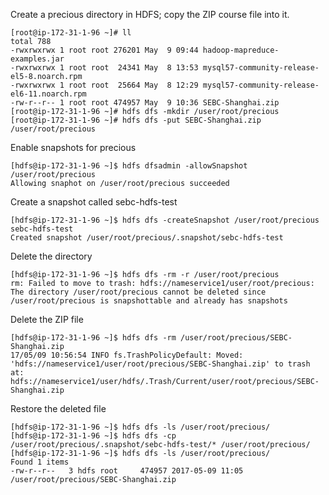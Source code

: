 Create a precious directory in HDFS; copy the ZIP course file into it.

	[root@ip-172-31-1-96 ~]# ll
	total 788
	-rwxrwxrwx 1 root root 276201 May  9 09:44 hadoop-mapreduce-examples.jar
	-rwxrwxrwx 1 root root  24341 May  8 13:53 mysql57-community-release-el5-8.noarch.rpm
	-rwxrwxrwx 1 root root  25664 May  8 12:29 mysql57-community-release-el6-11.noarch.rpm
	-rw-r--r-- 1 root root 474957 May  9 10:36 SEBC-Shanghai.zip
	[root@ip-172-31-1-96 ~]# hdfs dfs -mkdir /user/root/precious
	[root@ip-172-31-1-96 ~]# hdfs dfs -put SEBC-Shanghai.zip /user/root/precious


Enable snapshots for precious

	[hdfs@ip-172-31-1-96 ~]$ hdfs dfsadmin -allowSnapshot /user/root/precious
	Allowing snaphot on /user/root/precious succeeded

Create a snapshot called sebc-hdfs-test

	[hdfs@ip-172-31-1-96 ~]$ hdfs dfs -createSnapshot /user/root/precious sebc-hdfs-test
	Created snapshot /user/root/precious/.snapshot/sebc-hdfs-test


Delete the directory

	[hdfs@ip-172-31-1-96 ~]$ hdfs dfs -rm -r /user/root/precious 
	rm: Failed to move to trash: hdfs://nameservice1/user/root/precious: The directory /user/root/precious cannot be deleted since /user/root/precious is snapshottable and already has snapshots

Delete the ZIP file

	[hdfs@ip-172-31-1-96 ~]$ hdfs dfs -rm /user/root/precious/SEBC-Shanghai.zip
	17/05/09 10:56:54 INFO fs.TrashPolicyDefault: Moved: 'hdfs://nameservice1/user/root/precious/SEBC-Shanghai.zip' to trash at: hdfs://nameservice1/user/hdfs/.Trash/Current/user/root/precious/SEBC-Shanghai.zip

Restore the deleted file

	[hdfs@ip-172-31-1-96 ~]$ hdfs dfs -ls /user/root/precious/
	[hdfs@ip-172-31-1-96 ~]$ hdfs dfs -cp /user/root/precious/.snapshot/sebc-hdfs-test/* /user/root/precious/
	[hdfs@ip-172-31-1-96 ~]$ hdfs dfs -ls /user/root/precious/                                                
	Found 1 items
	-rw-r--r--   3 hdfs root     474957 2017-05-09 11:05 /user/root/precious/SEBC-Shanghai.zip
